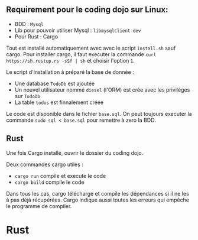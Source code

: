 ## Requirement pour le coding dojo sur Linux:

-   BDD : `Mysql`
-   Lib pour pouvoir utiliser Mysql : `libmysqlclient-dev`
-   Pour Rust : Cargo

Tout est installé automatiquement avec avec le script `install.sh` sauf cargo. Pour installer cargo, il faut executer la commande `curl https://sh.rustup.rs -sSf | sh` et choisir l'option `1`.

Le script d'installation à préparé la base de donnée :

-   Une database `TodoDb` est ajoutée
-   Un nouvel utilisateur nommé `diesel` (l'ORM) est crée avec les privilèges sur `TodoDb`
-   La table `todos` est finnalement créée

Le code est disponible dans le fichier `base.sql`. On peut toujours executer la commande `sudo sql < base.sql` pour remettre à zero la BDD.

## Rust

Une fois Cargo installé, ouvrir le dossier du coding dojo.

Deux commandes cargo utiles :

-   `cargo run` compile et execute le code
-   `cargo build` compile le code

Dans tous les cas, cargo télécharge et compile les dépendances si il ne les à pas déjà récupérées. Cargo indique aussi toutes les erreurs qui empêche le programme de compiler.

# Rust
